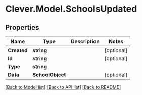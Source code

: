 # Clever.Model.SchoolsUpdated
## Properties

Name | Type | Description | Notes
------------ | ------------- | ------------- | -------------
**Created** | **string** |  | [optional] 
**Id** | **string** |  | [optional] 
**Type** | **string** |  | 
**Data** | [**SchoolObject**](SchoolObject.md) |  | [optional] 

[[Back to Model list]](../README.md#documentation-for-models) [[Back to API list]](../README.md#documentation-for-api-endpoints) [[Back to README]](../README.md)

